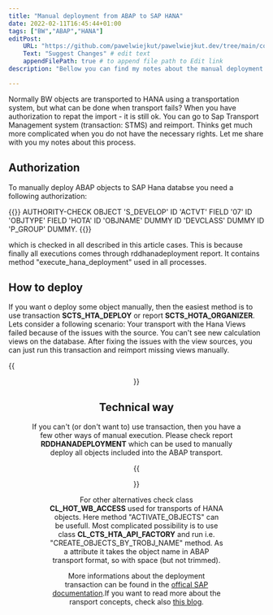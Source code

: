 ```yaml
---
title: "Manual deployment from ABAP to SAP HANA"
date: 2022-02-11T16:45:44+01:00
tags: ["BW","ABAP","HANA"]
editPost:
    URL: "https://github.com/pawelwiejkut/pawelwiejkut.dev/tree/main/content"
    Text: "Suggest Changes" # edit text
    appendFilePath: true # to append file path to Edit link
description: "Bellow you can find my notes about the manual deployment from ABAP Application Server to the HANA Database. This kind of activity can be done in example for Calculation Views."

---
```

Normally BW objects are transported to HANA using a transportation system, but what can be done when transport fails? When you have authorization to repat the import - it is still ok. You can go to Sap Transport Management system (transaction: STMS) and reimport. Thinks get much more complicated when you do not have the necessary rights. Let me share with you my notes about this process.


## Authorization 
To manually deploy ABAP objects to SAP Hana databse you need a following authorization:

{{<highlight abap>}}
  AUTHORITY-CHECK OBJECT 'S_DEVELOP' ID 'ACTVT' FIELD '07' ID 'OBJTYPE' FIELD 'HOTA' ID 'OBJNAME' DUMMY ID 'DEVCLASS' DUMMY ID 'P_GROUP' DUMMY.
{{</highlight>}}

which is checked in all described in this article cases. This is because finally all executions comes through rddhanadeployment report. It contains method "execute_hana_deployment" used in all processes.

## How to deploy
If you want o deploy some object manually, then the easiest method is to use transaction **SCTS_HTA_DEPLOY** or report **SCTS_HOTA_ORGANIZER**. Lets consider a following scenario: Your transport with the Hana Views failed because of the issues with the source. You can't see new calculation views on the database. After fixing the issues with the view sources, you can just run this transaction and reimport missing views manually.

{{<figure align=center src="/manual_hana_abap_deployment/1.png"  width="100%" alt="Transaction screen" >}}

## Technical way
If you can't (or don't want to) use transaction, then you have a few other ways of manual execution. Please check report **RDDHANADEPLOYMENT** which can be used to manually deploy all objects included into the ABAP transport.

{{<figure align=center src="/manual_hana_abap_deployment/2.png"  width="90%" alt="RDDHANADEPLOYMENT" >}}

For other alternatives check class **CL_HOT_WB_ACCESS** used for transports of HANA objects. Here method "ACTIVATE_OBJECTS" can be usefull. Most complicated possibility is to use class **CL_CTS_HTA_API_FACTORY** and run i.e. "CREATE_OBJECTS_BY_TROBJ_NAME" method. As a attribute it takes the object name in ABAP transport format, so with space (but not trimmed).
 
More informations about the deployment transaction can be found in the [offical SAP documentation](https://help.sap.com/doc/saphelp_nw75/7.5.5/en-US/1a/63b656853844698cdff4d908808906/content.htm?no_cache=true).If you want to read more about the ransport concepts, check also [this blog](https://blog.maruskin.eu/2020/08/few-words-about-sap-transports.html).


